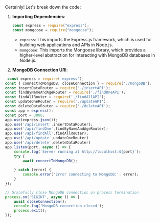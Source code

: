 Certainly! Let's break down the code:

1. **Importing Dependencies**:
   ```javascript
   const express = require("express");
   const mongoose = require("mongoose");
   ```
   - `express`: This imports the Express.js framework, which is used for building web applications and APIs in Node.js.
   - `mongoose`: This imports the Mongoose library, which provides a higher-level abstraction for interacting with MongoDB databases in Node.js.

2. **MongoDB Connection URI**:
```javascript
 const express = require('express');
const { connectToMongoDB, closeConnection } = require('./mongoDB');
const insertDataRouter = require('./insertAPI');
const findByNameAndAgeRouter = require('./findOneAPI');
const findAllRouter = require('./findAllAPI');
const updateOneRouter = require('./updateAPI');
const deleteDataRouter = require('./deleteAPI');
const app = express();
const port = 3000;
app.use(express.json());
app.use('/api/insert',insertDataRouter);
app.use('/api/findOne',findByNameAndAgeRouter);
app.use('/api/findAll',findAllRouter);
app.use('/api/update',updateOneRouter)
app.use('/api/delete',deleteDataRouter)
app.listen(port, async () => {
    console.log(`Server running at http://localhost:${port}`);
    try {
        await connectToMongoDB();
      
    } catch (error) {
        console.error('Error connecting to MongoDB:', error);
    }
});

// Gracefully close MongoDB connection on process termination
process.on('SIGINT', async () => {
    await closeConnection();
    console.log('MongoDB connection closed');
    process.exit();
});
```